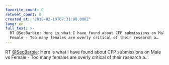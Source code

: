 ```yaml
---
favorite_count: 0
retweet_count: 0
created_at: "2019-02-19T07:31:08.000Z"
lang: en
full_text: >-
  RT @SecBarbie: Here is what I have found about CFP submissions on Male vs
  Female - Too many females are overly critical of their research a…
---
```


RT [@SecBarbie](https://twitter.com/SecBarbie): Here is what I have found about
CFP submissions on Male vs Female - Too many females are overly critical of
their research a…
